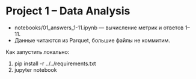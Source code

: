 # Project 1 – Data Analysis

- notebooks/01_answers_1-11.ipynb — вычисление метрик и ответов 1–11.
- Данные читаются из Parquet, большие файлы не коммитим.

Как запустить локально:
1) pip install -r ../../requirements.txt
2) jupyter notebook
